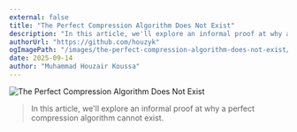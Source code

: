 ```yaml
---
external: false
title: "The Perfect Compression Algorithm Does Not Exist"
description: "In this article, we'll explore an informal proof at why a perfect compression algorithm cannot exist."
authorUrl: "https://github.com/houzyk"
ogImagePath: "/images/the-perfect-compression-algorithm-does-not-exist/cover.webp"
date: 2025-09-14
author: "Muhammad Houzair Koussa"
---
```

![The Perfect Compression Algorithm Does Not Exist](/images/the-perfect-compression-algorithm-does-not-exist/cover.webp)

> In this article, we'll explore an informal proof at why a perfect compression algorithm cannot exist.
